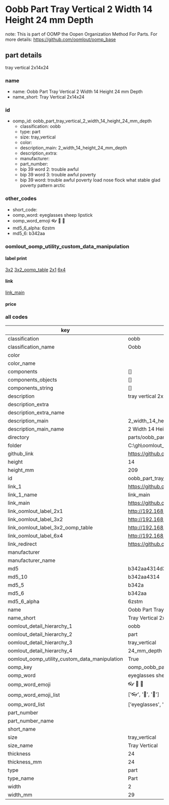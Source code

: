 # Oobb Part Tray Vertical 2 Width 14 Height 24 mm Depth  

note: This is part of OOMP the Oopen Organization Method For Parts. For more details: https://github.com/oomlout/oomp_base

##  part details
  



tray vertical 2x14x24



### name
* name: Oobb Part Tray Vertical 2 Width 14 Height 24 mm Depth
* name_short: Tray Vertical 2x14x24 
### id
* oomp_id: oobb_part_tray_vertical_2_width_14_height_24_mm_depth
  * classification: oobb
  * type: part
  * size: tray_vertical
  * color: 
  * description_main: 2_width_14_height_24_mm_depth
  * description_extra: 
  * manufacturer: 
  * part_number: 
  * bip 39 word 2: trouble awful
  * bip 39 word 3: trouble awful poverty
  * bip 39 word: trouble awful poverty load nose flock what stable glad poverty pattern arctic

### other_codes
* short_code: 
* oomp_word: eyeglasses sheep lipstick
* oomp_word_emoji :eyeglasses: :sheep: :lipstick:
* md5_6_alpha: 6zstm
* md5_6: b342aa






### oomlout_oomp_utility_custom_data_manipulation
#### label print
[3x2](http://192.168.1.245:1112/?label=oomp%206zstm)
[3x2_oomp_table](http://192.168.1.108:1112/?label=oomp%206zstm)
[2x1](http://192.168.1.242:1112/?label=oomp%206zstm)
[6x4](http://192.168.1.55:1112/?label=oomp%206zstm)    

#### link

[link_main](https://github.com/oomlout/oomlout_oobb_version_4_generated_parts/tree/main/navigation_oomp/oobb/part/tray_vertical/2_width_14_height_24_mm_depth/part)                              

#### price







### all codes 
| key | value |  
| --- | --- |  
| classification | oobb |  
| classification_name | Oobb |  
| color |  |  
| color_name |  |  
| components | [] |  
| components_objects | [] |  
| components_string | [] |  
| description | tray vertical 2x14x24 |  
| description_extra |  |  
| description_extra_name |  |  
| description_main | 2_width_14_height_24_mm_depth |  
| description_main_name | 2 Width 14 Height 24 mm Depth |  
| directory | parts/oobb_part_tray_vertical_2_width_14_height_24_mm_depth |  
| folder | C:\gh\oomlout_oobb_version_4_generated_parts\parts\oobb_part_tray_vertical_2_width_14_height_24_mm_depth |  
| github_link | https://github.com/oomlout/oomlout_oomp_part_src/tree/main/parts/oobb_part_tray_vertical_2_width_14_height_24_mm_depth |  
| height | 14 |  
| height_mm | 209 |  
| id | oobb_part_tray_vertical_2_width_14_height_24_mm_depth |  
| link_1 | https://github.com/oomlout/oomlout_oobb_version_4_generated_parts/tree/main/navigation_oomp/oobb/part/tray_vertical/2_width_14_height_24_mm_depth/part |  
| link_1_name | link_main |  
| link_main | https://github.com/oomlout/oomlout_oobb_version_4_generated_parts/tree/main/navigation_oomp/oobb/part/tray_vertical/2_width_14_height_24_mm_depth/part |  
| link_oomlout_label_2x1 | http://192.168.1.242:1112/?label=oomp%206zstm |  
| link_oomlout_label_3x2 | http://192.168.1.245:1112/?label=oomp%206zstm |  
| link_oomlout_label_3x2_oomp_table | http://192.168.1.108:1112/?label=oomp%206zstm |  
| link_oomlout_label_6x4 | http://192.168.1.55:1112/?label=oomp%206zstm |  
| link_redirect | https://github.com/oomlout/oomlout_oobb_version_4_generated_parts/tree/main/parts/oobb_tray_vertical_02_14_24 |  
| manufacturer |  |  
| manufacturer_name |  |  
| md5 | b342aa4314d3df39654b382f52042f48 |  
| md5_10 | b342aa4314 |  
| md5_5 | b342a |  
| md5_6 | b342aa |  
| md5_6_alpha | 6zstm |  
| name | Oobb Part Tray Vertical 2 Width 14 Height 24 mm Depth |  
| name_short | Tray Vertical 2x14x24  |  
| oomlout_detail_hierarchy_1 | oobb |  
| oomlout_detail_hierarchy_2 | part |  
| oomlout_detail_hierarchy_3 | tray_vertical |  
| oomlout_detail_hierarchy_4 | 24_mm_depth |  
| oomlout_oomp_utility_custom_data_manipulation | True |  
| oomp_key | oomp_oobb_part_tray_vertical_2_width_14_height_24_mm_depth |  
| oomp_word | eyeglasses sheep lipstick |  
| oomp_word_emoji | :eyeglasses: :sheep: :lipstick: |  
| oomp_word_emoji_list | [':eyeglasses:', ':sheep:', ':lipstick:'] |  
| oomp_word_list | ['eyeglasses', 'sheep', 'lipstick'] |  
| part_number |  |  
| part_number_name |  |  
| short_name |  |  
| size | tray_vertical |  
| size_name | Tray Vertical |  
| thickness | 24 |  
| thickness_mm | 24 |  
| type | part |  
| type_name | Part |  
| width | 2 |  
| width_mm | 29 |  
